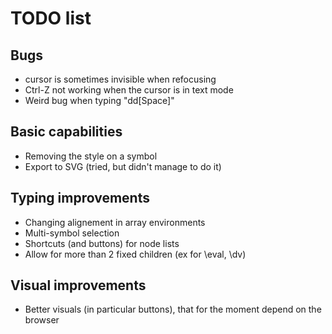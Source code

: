 # TODO list

## Bugs
- cursor is sometimes invisible when refocusing
- Ctrl-Z not working when the cursor is in text mode
- Weird bug when typing "dd[Space]"

## Basic capabilities
- Removing the style on a symbol
- Export to SVG (tried, but didn't manage to do it)

## Typing improvements
- Changing alignement in array environments
- Multi-symbol selection
- Shortcuts (and buttons) for node lists
- Allow for more than 2 fixed children (ex for \eval, \dv)

## Visual improvements
- Better visuals (in particular buttons), that for the moment depend on the browser